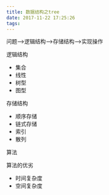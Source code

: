 ```yaml
---
title: 数据结构之tree
date: 2017-11-22 17:25:26
tags:
---
```


问题-->逻辑结构-->存储结构-->实现操作

逻辑结构

- 集合
- 线性
- 树型
- 图型

存储结构

- 顺序存储
- 链式存储
- 索引
- 散列

算法

算法的优劣

- 时间复杂度
- 空间复杂度
